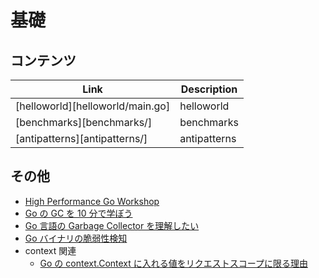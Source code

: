 # 基礎

## コンテンツ

| Link                             | Description  |
| -------------------------------- | ------------ |
| [helloworld][helloworld/main.go] | helloworld   |
| [benchmarks][benchmarks/]        | benchmarks   |
| [antipatterns][antipatterns/]    | antipatterns |

## その他

- [High Performance Go Workshop](https://dave.cheney.net/high-performance-go-workshop/gopherchina-2019.html)
- [Go の GC を 10 分で学ぼう](https://qiita.com/gold-kou/items/4431d3dd41606d41732b)
- [Go 言語の Garbage Collector を理解したい](https://amasuda.xyz/post/2019-10-22-about-golang-gc/)
- [Go バイナリの脆弱性検知](https://knqyf263.hatenablog.com/entry/2021/04/30/061147)
- context 関連
  - [Go の context.Context に入れる値をリクエストスコープに限る理由](https://moneyforward.com/engineers_blog/2020/07/28/go-context/)
